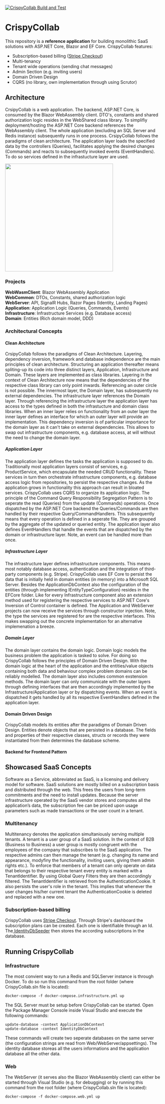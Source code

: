 
[![CrispyCollab Build and Test](https://github.com/DavidEggenberger/CrispyCollab/actions/workflows/build.yml/badge.svg)](https://github.com/DavidEggenberger/CrispyCollab/actions/workflows/build.yml)

# CrispyCollab

This repository is a **reference application** for building monolithic SaaS solutions with ASP.NET Core, Blazor and EF Core. CrispyCollab features:

- Subscription-based billing (<a href="https://stripe.com/docs/payments/checkout">Stripe Checkout</a>)
- Multi-tenancy
- Tenant wide operations (sending chat messages)
- Admin Section (e.g. inviting users)
- Domain Driven Design
- CQRS (no library, own implementation through using Scrutor)

## Architecture

CrsipyCollab is a web application. The backend, ASP.NET Core, is consumed by the Blazor WebAssembly client. DTO's, constants and shared authorization logic resides in the WebShared class library. To simplifiy deployment/hosting the ASP.NET Core backend references the WebAssembly client. The whole application (excluding an SQL Server and Redis instance) subsequently runs in one process. CrsipyCollab follows the paradigms of clean architecture. The application layer loads the specified data by the controllers (Queries), facilitates applying the desired changes (Commands) and reacts to subsequently invoked events (EventHandlers). To do so services defined in the infrastucture layer are used.              

<img src="https://raw.githubusercontent.com/DavidEggenberger/CrispyCollab/main/Img/ProjectDependencies.png" height=350/>

### Projects

**WebWasmClient**: Blazor WebAssembly Application \
**WebCommon**: DTOs, Constants, shared authorization logic \
**WebServer**: API, SignalR Hubs, Razor Pages (Identity, Landing Pages) \
**Application**: Application Logic (Queries, Commands, Events) \
**Infrastructure**: Infrastructure Services (e.g. Database access) \
**Domain**: Entities (Rich domain model, DDD)

### Architectural Concepts
#### Clean Architecture
CrsipyCollab follows the paradigms of Clean Architecture. Layering, dependency inversion, framework and database independence are the main principles of clean architecture. Structuring an application thereafter means spliting-up its code into three distinct layers, Application, Infrastructure and Domain. These layers are implemented as class libraries. Layering in the context of Clean Architecture now means that the dependencies of the respective class library can only point inwards. Referencing an outer circle is not possible. The innermost layer, the Domain layer, has subsequently no external dependencies. The infrastructure layer references the Domain layer. Through referencing the infrastructure layer the application layer has access to the types defined in both the infrastucture and domain class libraries. When an inner layer relies on functionality from an outer layer the inner layer defines an interface for which an outer layer will provide an implementation. This dependency inversion is of particular importance for the domain layer as it can't take on external dependencies. This allows to swap out infrastructure components, e.g. database access, at will without the need to change the domain layer.  

##### Application Layer
The application layer defines the tasks the application is supposed to do. Traditionally most application layers consist of services, e.g. ProductService, which encapsulate the needed CRUD functionality. These services in turn then orchestrate infrastructure components, e.g. database access logic from repositories, to persist the respective changes. As the application grows in functionality this approach can result in bloated services. CrispyCollab uses CQRS to organize its application logic. The principle of the Command Query Responsibility Segregation Pattern is to seperate the read (Queries) from the update (Commands) operations. Once dispatched by the ASP.NET Core backend the Queries/Commands are then handled by their respective Query/CommandHandlers. This subsequently means that every operation is defined in a seperate file. They are grouped by the aggregate of the updated or queried entity. The application layer also defines EventHandlers that handle the events that are dispatched by the domain or infrastructure layer. Note, an event can be handled more than once.    

##### Infrastructure Layer
The infrastructure layer defines infrastructure components. This means most notably database access, authentication and the integration of third-party components (e.g. Stripe). CrispyCollab uses EF Core to persist the data that is initially held in domain entities (in memory) into a Microsoft SQL Server. Besides the ApplicationDbContext also the configuration of the entities (through implementing IEntityTypeConfiguration<T>) resides in the EFCore folder. Like for every Infrastructure component also an extension method used for registering the respective services to ASP.NET Core's Inversion of Control container is defined. The Application and WebServer projects can now receive the services through constructor injection. Note, the type the services are registered for are the respective interfaces. This makes swapping out the concrete implementation for an alternative implemenation a breeze.               

##### Domain Layer
The domain layer contains the domain logic. Domain logic models the business problem the application is tasked to solve. For doing so CrispyCollab follows the principles of Domain Driven Design. With the domain logic at the heart of the application and the entities/value objects containing both data and behaviour complex problem domains can be reliably modelled. The domain layer also includes common exstension methods. The domain layer can only communicate with the outer layers through defining interfaces that are then accordingly implemented by the Infrastructure/Application layer or by dispatching events. When an event is dispatched it gets handled by all its respective EventHandlers defined in the application layer.  
  
#### Domain Driven Design
CrispyCollab models its entities after the paradigms of Domain Driven Design. Entities denote objects that are persisted in a database. The fields and properties of their respective classes, structs or records they were instantiated from then determines the database scheme.

#### Backend for Frontend Pattern

## Showcased SaaS Concepts
Software as a Service, abbreviated as SaaS, is a licensing and delivery model for software. SaaS solutions are mostly billed on a subscription basis and distributed through the web. This frees the users from long-term commitments and the need to install updates. Because the server infrastructure operated by the SaaS vendor stores and computes all the application’s data, the subscription fee can be priced upon usage parameters such as made transactions or the user count in a tenant. 

### Multitenancy
Multitenancy denotes the application simultaniously serving multiple tenants. A tenant is a user group of a SaaS solution. In the context of B2B (Business to Business) a user group is mostly congruent with the employees of the company that subscribes to the SaaS application. The respective admins can then manage the tenant (e.g. changing its name and appearance, modyfiny the functionality, inviting users, giving them admin rights etc.). To enforce that members of a tenant can only operate on data that belongs to their respective tenant every entity is marked with a TenantIdentifier. By using Global Query Filters they are then accordingly filtered. The TenantIdentifier is retrieved from the AuthenticationCookie. It also persists the user's role in the tenant. This implies that whenever the user changes his/her current tenant the AuthenticationCookie is deleted and replaced with a new one.  

### Subscription-based billing
CrispyCollab uses <a href="https://stripe.com/docs/payments/checkout">Stripe Checkout</a>. Through Stripe's dashboard the subscription plans can be created. Each one is identifiable through an Id. The<a href="https://github.com/DavidEggenberger/CrispyCollab/blob/main/Source/Infrastructure/Identity/IdentityDbSeeder.cs"> IdentityDbSeeder</a> then stores the according subscriptions in the database. 

## Running CrispyCollab
### Infrastructure
The most convient way to run a Redis and SQLServer instance is through Docker. To do so run this command from the root folder 
(where CrispyCollab.sln file is located):
```
docker-compose -f docker-compose.infrastructure.yml up
```

The SQL Server must be setup before CrispyCollab can be started. Open the Package Manager Console inside Visual Studio and execute the following commands:

```
update-database -context ApplicationDbContext
update-database -context IdentityDbContext
```
These commands will create two seperate databases on the same server (the configuration strings are read from Web/WebServer/appsettings). The identity database storeas all the users informations and the application database all the other data.    

### Web
The WebServer (it serves also the Blazor WebAssembly client) can either be started through Visual Studio (e.g. for debugging) or by running this command from the root folder 
(where CrispyCollab.sln file is located):
```
docker-compose -f docker-compose.web.yml up
```
